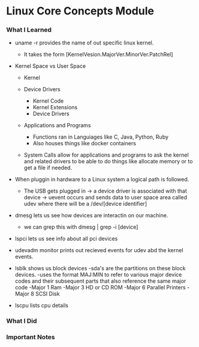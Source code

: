 # Linux Core Concepts Module

### What I Learned

* uname -r provides the name of out specific linux kernel.
  - It takes the form [KernelVesion.MajorVer.MinorVer.PatchRel]
* Kernel Space vs User Space
  - Kernel
  - Device Drivers
    - Kernel Code
    - Kernel Extensions
    - Device Drivers

  - Applications and Programs
    - Functions ran in Languiages like C, Java, Python, Ruby
    - Also houses things like docker containers

  - System Calls allow for applications and programs to ask the kernel and related drivers to be able to do things like allocate memory or to get a file if needed.
    
* When pluggin in hardware to a Linux system a logical path is followed.
  - The USB gets plugged in -> a device driver is associated with that device -> uevent occurs and sends data to user space area called udev where there will be a /dev/[device identifier]
* dmesg lets us see how devices are interactin on our machine.
  - we can grep this with dmesg | grep -i [device]
* lspci lets us see info about all pci devices
* udevadm monitor prints out recieved events for udev abd the kernel events.
* lsblk shows us block devices
  -sda's are the partitions on these block devices.
  -uses the format MAJ:MIN to refer to various major device codes and their subsequent parts that also reference the same major code
    -Major 1 Ram
    -Major 3 HD or CD ROM
    -Major 6 Parallel Printers
    -Major 8 SCSI Disk
* lscpu lists cpu details



### What I Did

### Important Notes
